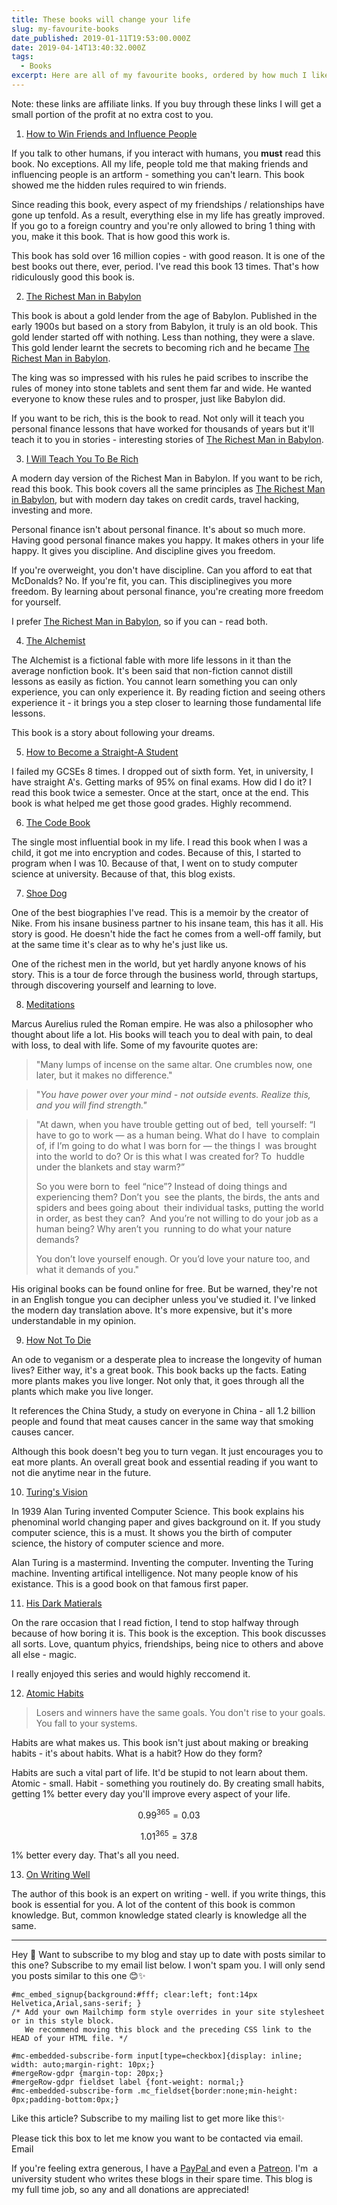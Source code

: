 ```yaml
---
title: These books will change your life
slug: my-favourite-books
date_published: 2019-01-11T19:53:00.000Z
date: 2019-04-14T13:40:32.000Z
tags: 
  - Books
excerpt: Here are all of my favourite books, ordered by how much I liked them!
---
```


Note: these links are affiliate links. If you buy through these links I will get a small portion of the profit at no extra cost to you.

1. [How to Win Friends and Influence People](https://amzn.to/2C59oLR)

If you talk to other humans, if you interact with humans, you **must** read this book. No exceptions. All my life, people told me that making friends and influencing people is an artform - something you can't learn. This book showed me the hidden rules required to win friends.

Since reading this book, every aspect of my friendships / relationships have gone up tenfold. As a result, everything else in my life has greatly improved. If you go to a foreign country and you're only allowed to bring 1 thing with you, make it this book. That is how good this work is.

This book has sold over 16 million copies - with good reason. It is one of the best books out there, ever, period. I've read this book 13 times. That's how ridiculously good this book is.

2. [The Richest Man in Babylon](https://amzn.to/2AxBDD2)

This book is about a gold lender from the age of Babylon. Published in the early 1900s but based on a story from Babylon, it truly is an old book. This gold lender started off with nothing. Less than nothing, they were a slave. This gold lender learnt the secrets to becoming rich and he became [The Richest Man in Babylon](https://amzn.to/2AxBDD2). 

The king was so impressed with his rules he paid scribes to inscribe the rules of money into stone tablets and sent them far and wide. He wanted everyone to know these rules and to prosper, just like Babylon did.

If you want to be rich, this is the book to read. Not only will it teach you personal finance lessons that have worked for thousands of years but it'll teach it to you in stories - interesting stories of [The Richest Man in Babylon](https://amzn.to/2AxBDD2).

3. [I Will Teach You To Be Rich](https://amzn.to/2CT1YwS)

A modern day version of the Richest Man in Babylon. If you want to be rich, read this book. This book covers all the same principles as [The Richest Man in Babylon](https://amzn.to/2AxBDD2), but with modern day takes on credit cards, travel hacking, investing and more.

Personal finance isn't about personal finance. It's about so much more. Having good personal finance makes you happy. It makes others in your life happy. It gives you discipline. And discipline gives you freedom.

If you're overweight, you don't have discipline. Can you afford to eat that McDonalds? No. If you're fit, you can. This disciplinegives you more freedom. By learning about personal finance, you're creating more freedom for yourself. 

I prefer [The Richest Man in Babylon](https://amzn.to/2AxBDD2), so if you can - read both.

4. [The Alchemist](https://amzn.to/2RC0gIi)

The Alchemist is a fictional fable with more life lessons in it than the average nonfiction book. It's been said that non-fiction cannot distill lessons as easily as fiction. You cannot learn something you can only experience, you can only experience it. By reading fiction and seeing others experience it - it brings you a step closer to learning those fundamental life lessons.

This book is a story about following your dreams. 

5. [How to Become a Straight-A Student](https://www.amazon.co.uk/How-Become-Straight-Student-Unconventional/dp/0767922719/ref=as_li_ss_tl?s=books&amp;ie=UTF8&amp;qid=1546874159&amp;sr=1-1&amp;keywords=straight+a+student&amp;linkCode=ll1&amp;tag=brandon0fe-21&amp;linkId=a9e765a49d2d83140930dbc9d4997d67&amp;language=en_GB)

I failed my GCSEs 8 times. I dropped out of sixth form. Yet, in university, I have straight A's. Getting marks of 95% on final exams. How did I do it? I read this book twice a semester. Once at the start, once at the end. This book is what helped me get those good grades. Highly recommend. 

6. [The Code Book](https://www.amazon.co.uk/Code-Book-Secret-History-Code-breaking/dp/1857028899/ref=as_li_ss_tl?s=books&amp;ie=UTF8&amp;qid=1546874474&amp;sr=1-1&amp;keywords=The+Code+Book&amp;linkCode=ll1&amp;tag=brandon0fe-21&amp;linkId=4d998b50d16864999529b4cb44658c3f&amp;language=en_GB)

The single most influential book in my life. I read this book when I was a child, it got me into encryption and codes. Because of this, I started to program when I was 10. Because of that, I went on to study computer science at university. Because of that, this blog exists.

7. [Shoe Dog](https://www.amazon.co.uk/Shoe-Dog-Memoir-Creator-NIKE/dp/1471146723/ref=as_li_ss_tl?s=books&amp;ie=UTF8&amp;qid=1546874545&amp;sr=1-1&amp;keywords=shoe+dog&amp;linkCode=ll1&amp;tag=brandon0fe-21&amp;linkId=9a67a76e1fcd32400b7c14256feb4ff3&amp;language=en_GB)

One of the best biographies I've read. This is a memoir by the creator of Nike. From his insane business partner to his insane team, this has it all. His story is good. He doesn't hide the fact he comes from a well-off family, but at the same time it's clear as to why he's just like us. 

One of the richest men in the world, but yet hardly anyone knows of his story. This is a tour de force through the business world, through startups, through discovering yourself and learning to love. 

8. [Meditations](https://www.amazon.co.uk/gp/product/B000FC1JAI/ref=as_li_ss_tl?ie=UTF8&amp;psc=1&amp;linkCode=ll1&amp;tag=brandon0fe-21&amp;linkId=5c9fb8e9181cc053ccdf69e45ed8c06a&amp;language=en_GB)

Marcus Aurelius ruled the Roman empire. He was also a philosopher who thought about life a lot. His books will teach you to deal with pain, to deal with loss, to deal with life. Some of my favourite quotes are:

> "Many lumps of incense on the same altar. One crumbles now, one later, but it makes no difference."

> "*You have power over your mind - not outside events. Realize this, and you will find strength."*

> "At dawn, when you have trouble getting out of bed,  tell yourself: “I have to go to work — as a human being. What do I have  to complain of, if I’m going to do what I was born for — the things I  was brought into the world to do? Or is this what I was created for? To  huddle under the blankets and stay warm?”
> 
> So you were born to  feel “nice”? Instead of doing things and experiencing them? Don’t you  see the plants, the birds, the ants and spiders and bees going about  their individual tasks, putting the world in order, as best they can?  And you’re not willing to do your job as a human being? Why aren’t you  running to do what your nature demands?
> 
> You don’t love yourself enough. Or you’d love your nature too, and what it demands of you."

His original books can be found online for free. But be warned, they're not in an English tongue you can decipher unless you've studied it. I've linked the modern day translation above. It's more expensive, but it's more understandable in my opinion.

9. [How Not To Die](https://www.amazon.co.uk/How-Not-Die-Discover-scientifically/dp/1509852506/ref=as_li_ss_tl?ie=UTF8&amp;qid=1546874981&amp;sr=8-1&amp;keywords=how+not+to+die&amp;linkCode=ll1&amp;tag=brandon0fe-21&amp;linkId=b772fbc57aeae7fdac934dfbbcb96084&amp;language=en_GB)

An ode to veganism or a desperate plea to increase the longevity of human lives? Either way, it's a great book. This book backs up the facts. Eating more plants makes you live longer. Not only that, it goes through all the plants which make you live longer.

It references the China Study, a study on everyone in China - all 1.2 billion people and found that meat causes cancer in the same way that smoking causes cancer.

Although this book doesn't beg you to turn vegan. It just encourages you to eat more plants. An overall great book and essential reading if you want to not die anytime near in the future.

10. [Turing's Vision](https://www.amazon.co.uk/Turings-Vision-Birth-Computer-Science/dp/0262533510/ref=as_li_ss_tl?s=books&amp;ie=UTF8&amp;qid=1546875301&amp;sr=1-1&amp;keywords=turing's+vision&amp;linkCode=ll1&amp;tag=brandon0fe-21&amp;linkId=153e94f220a1fab1d8fe20b4de5ced30&amp;language=en_GB)

In 1939 Alan Turing invented Computer Science. This book explains his phenominal world changing paper and gives background on it. If you study computer science, this is a must. It shows you the birth of computer science, the history of computer science and more.

Alan Turing is a mastermind. Inventing the computer. Inventing the Turing machine. Inventing artifical intelligence. Not many people know of his existance. This is a good book on that famous first paper.

11. [His Dark Matierals](https://www.amazon.co.uk/His-Dark-Materials-including-Northern/dp/1841593427/ref=as_li_ss_tl?s=books&amp;ie=UTF8&amp;qid=1546875364&amp;sr=1-1&amp;keywords=his+dark+materials&amp;linkCode=ll1&amp;tag=brandon0fe-21&amp;linkId=339361b3c7f119f5d25345d45080e454&amp;language=en_GB)

On the rare occasion that I read fiction, I tend to stop halfway through because of how boring it is. This book is the exception. This book discusses all sorts. Love, quantum phyics, friendships, being nice to others and above all else - magic.

I really enjoyed this series and would highly reccomend it.

12. [Atomic Habits](https://www.amazon.co.uk/Atomic-Habits-Proven-Build-Break/dp/1847941834/ref=as_li_ss_tl?s=books&amp;ie=UTF8&amp;qid=1546875590&amp;sr=1-1&amp;keywords=atomic+habits&amp;linkCode=ll1&amp;tag=brandon0fe-21&amp;linkId=c2c9753014ed68b2de952024cf58b1bd&amp;language=en_GB)

> Losers and winners have the same goals. You don't rise to your goals. You fall to your systems.

Habits are what makes us. This book isn't just about making or breaking habits - it's about habits. What is a habit? How do they form? 

Habits are such a vital part of life. It'd be stupid to not learn about them. Atomic - small. Habit - something you routinely do. By creating small habits, getting 1% better every day you'll improve every aspect of your life.

$$ 0.99^{365} = 0.03 $$

$$1.01^{365} = 37.8$$

1% better every day. That's all you need.

13. [On Writing Well](https://amzn.to/2UYivJG)

The author of this book is an expert on writing - well. if you write things, this book is essential for you. A lot of the content of this book is common knowledge. But, common knowledge stated clearly is knowledge all the same.

---

Hey 👋 Want to subscribe to my blog and stay up to date with posts similar to this one? Subscribe to my email list below. I won't spam you. I will only send you posts similar to this one 😊✨

	#mc_embed_signup{background:#fff; clear:left; font:14px Helvetica,Arial,sans-serif; }
	/* Add your own Mailchimp form style overrides in your site stylesheet or in this style block.
	   We recommend moving this block and the preceding CSS link to the HEAD of your HTML file. */

	#mc-embedded-subscribe-form input[type=checkbox]{display: inline; width: auto;margin-right: 10px;}
	#mergeRow-gdpr {margin-top: 20px;}
	#mergeRow-gdpr fieldset label {font-weight: normal;}
	#mc-embedded-subscribe-form .mc_fieldset{border:none;min-height: 0px;padding-bottom:0px;}

Like this article? Subscribe to my mailing list to get more like this✨ 

Please tick this box to let me know you want to be contacted via email.
Email

If you're feeling extra generous, I have a [PayPal ](https://www.paypal.me/BrandonSkerritt)and even a [Patreon](https://www.patreon.com/user?u=15993188). I'm  a university student who writes these blogs in their spare time. This blog is my full time job, so any and all donations are appreciated!
